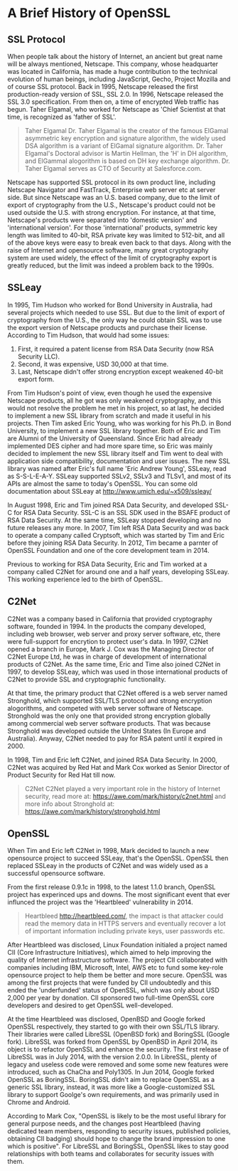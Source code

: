 # A Brief History of OpenSSL

## SSL Protocol

When people talk about the history of Internet, an ancient but great name will be always mentioned, Netscape. This company, whose headquarter was located in California, has made a huge contribution to the technical evolution of human beings, including JavaScript, Gecho, Project Mozilla and of course SSL protocol. Back in 1995, Netscape released the first production-ready version of SSL, SSL 2.0. In 1996, Netscape released the SSL 3.0 specification. From then on, a time of encrypted Web traffic has begun. Taher Elgamal, who worked for Netscape as 'Chief Scientist at that time, is recognized as 'father of SSL'.

> Taher Elgamal
> Dr. Taher Elgamal is the creator of the famous ElGamal asymmetric key encryption and signature algorithm, the widely used DSA algorithm is a variant of ElGamal signature algorithm. Dr. Taher Elgamal's Doctoral advisor is Martin Hellman, the 'H' in DH algorithm, and ElGammal alogorithm is based on DH key exchange algorithm. Dr. Taher Elgamal serves as CTO of Security at Salesforce.com.

Netscape has supported SSL protocol in its own product line, including Netscape Navigator and FastTrack, Enterprise web server etc at server side. But since Netscape was an U.S. based company, due to the limit of export of cryptography from the U.S., Netscape's product could not be used outside the U.S. with strong encryption. For instance, at that time, Netscape's products were separated into 'domestic version' and 'international version'. For those 'international' products, symmetric key length was limited to 40-bit, RSA private key was limited to 512-bit, and all of the above keys were easy to break even back to that days. Along with the raise of Internet and opensource software, many great cryptography system are used widely, the effect of the limit of cryptography export is greatly reduced, but the limit was indeed a problem back to the 1990s.

## SSLeay

In 1995, Tim Hudson who worked for Bond University in Australia, had several projects which needed to use SSL. But due to the limit of export of cryptography from the U.S., the only way he could obtain SSL was to use the export version of Netscape products and purchase their license. According to Tim Hudson, that would had some issues:

1. First, it required a patent license from RSA Data Security (now RSA Security LLC).
2. Second, it was expensive, USD 30,000 at that time.
3. Last, Netscape didn't offer strong encryption except weakened 40-bit export form.

From Tim Hudson's point of view, even though he used the expensive Netscape products, all he got was only weakened cryptography, and this would not resolve the problem he met in his project, so at last, he decided to implement a new SSL library from scratch and made it useful in his projects. Then Tim asked Eric Young, who was working for his Ph.D. in Bond University, to implement a new SSL library together. Both of Eric and Tim are Alumni of the University of Queensland. Since Eric had already implemented DES cipher and had more spare time, so Eric was mainly decided to implement the new SSL library itself and Tim went to deal with application side compatibility, documentation and user issues. The new SSL library was named after Eric's full name 'Eric Andrew Young', SSLeay, read as S-S-L-E-A-Y. SSLeay supported SSLv2, SSLv3 and TLSv1, and most of its APIs are almost the same to today's OpenSSL. You can some old documentation about SSLeay at http://www.umich.edu/~x509/ssleay/

In August 1998, Eric and Tim joined RSA Data Security, and developed SSL-C for RSA Data Security. SSL-C is an SSL SDK used in the BSAFE product of RSA Data Security. At the same time, SSLeay stopped developing and no future releases any more. In 2007, Tim left RSA Data Security and was back to operate a company called Cryptsoft, which was started by Tim and Eric before they joining RSA Data Security. In 2012, Tim became a parnter of OpenSSL Foundation and one of the core development team in 2014.

Previous to working for RSA Data Security, Eric and Tim worked at a company called C2Net for around one and a half years, developing SSLeay. This working experience led to the birth of OpenSSL.

## C2Net

C2Net was a company based in California that provided cryptography software, founded in 1994. In the products the company developed, including web browser, web server and proxy server software, etc, there were full-support for encrytion to protect user's data. In 1997, C2Net opened a branch in Europe, Mark J. Cox was the Managing Director of C2Net Europe Ltd, he was in charge of development of international products of C2Net. As the same time, Eric and Time also joined C2Net in 1997, to develop SSLeay, which was used in those international products of C2Net to provide SSL and cryptographic functionality.

At that time, the primary product that C2Net offered is a web server named Stronghold, which supported SSL/TLS protocol and strong encryption alogorithms, and competed with web server software of Netscape. Stronghold was the only one that provided strong encryption globally among commercial web server software products. That was because Stronghold was developed outside the United States (In Europe and Australia). Anyway, C2Net needed to pay for RSA patent until it expired in 2000.

In 1998, Tim and Eric left C2Net, and joined RSA Data Security. In 2000, C2Net was acquired by Red Hat and Mark Cox worked as Senior Director of Product Security for Red Hat till now.

> C2Net
> C2Net played a very important role in the history of Internet security, read more at: https://awe.com/mark/history/c2net.html and more info about Stronghold at: https://awe.com/mark/history/stronghold.html

## OpenSSL

When Tim and Eric left C2Net in 1998, Mark decided to launch a new opensource project to succeed SSLeay, that's the OpenSSL. OpenSSL then replaced SSLeay in the products of C2Net and was widely used as a successful opensource software.

From the first release 0.9.1c in 1998, to the latest 1.1.0 branch, OpenSSL project has experinced ups and downs. The most significant event that ever influnced the project was the 'Heartbleed' vulnerability in 2014.

> Heartbleed
> http://heartbleed.com/, the impact is that attacker could read the memory data in HTTPS servers and eventually recover a lot of important information including private keys, user passwords etc.

After Heartbleed was disclosed, Linux Foundation initialed a project named CII (Core Infrastructure Initiatives), which aimed to help improving the quality of Internet infrastructure software. The project CII collaborated with companies including IBM, Microsoft, Intel, AWS etc to fund some key-role opensource project to help them be better and more secure. OpenSSL was among the first projects that were funded by CII undoubtedly and this ended the 'underfunded' status of OpenSSL, which was only about USD 2,000 per year by donation. CII sponsored two full-time OpenSSL core developers and desired to get OpenSSL well-developed.

At the time Heartbleed was disclosed, OpenBSD and Google forked OpenSSL respectively, they started to go with their own SSL/TLS library. Their libraries were called LibreSSL (OpenBSD fork) and BoringSSL (Google fork). LibreSSL was forked from OpenSSL by OpenBSD in April 2014, its object is to refactor OpenSSL and enhance the security. The first release of LibreSSL was in July 2014, with the version 2.0.0. In LibreSSL, plenty of legacy and useless code were removed and some some new features were introduced, such as ChaCha and Poly1305. In Jun 2014, Google forked OpenSSL as BoringSSL. BoringSSL didn't aim to replace OpenSSL as a generic SSL library, instead, it was more like a Google-customized SSL library to support Goolge's own requirements, and was primarily used in Chrome and Android.

According to Mark Cox, "OpenSSL is likely to be the most useful library for general purpose needs, and the changes post Heartbleed (having dedicated team members, responding to security issues, published policies, obtaining CII badging) should hope to change the brand
impression to one which is positive". For LibreSSL and BoringSSL, OpenSSL likes to stay good relationships with both teams and collaborates for security issues with them.